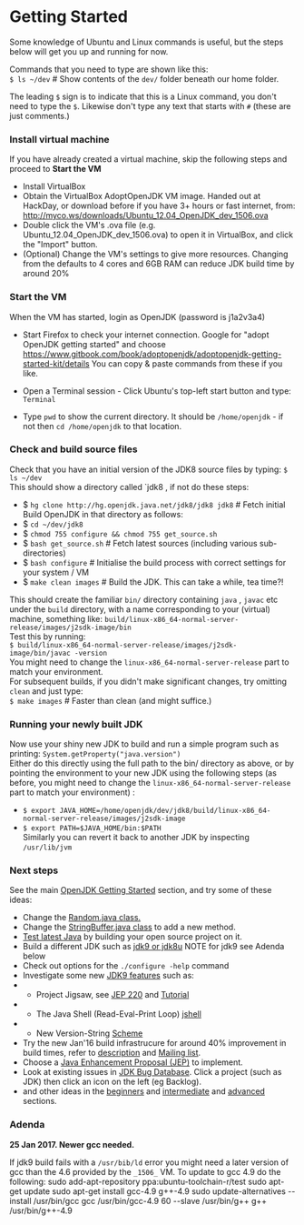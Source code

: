 # Getting Started #

Some knowledge of Ubuntu and Linux commands is useful, but the steps below will get you up and running for now.

Commands that you need to type are shown like this:  
`$ ls ~/dev`		# Show contents of the `dev/` folder beneath our home folder.

The leading `$` sign is to indicate that this is a Linux command, you don't need to type the `$`. Likewise don't type any text that starts with `#` (these are just comments.)

### Install virtual machine ###
If you have already created a virtual machine, skip the following steps and proceed to **Start the VM**
* Install VirtualBox
* Obtain the VirtualBox AdoptOpenJDK VM image. Handed out at HackDay, or download before if you have 3+ hours or fast internet, from: http://myco.ws/downloads/Ubuntu_12.04_OpenJDK_dev_1506.ova 
* Double click the VM's .ova file (e.g. Ubuntu_12.04_OpenJDK_dev_1506.ova) to open it in VirtualBox, and click the "Import" button.
* (Optional) Change the VM's settings to give more resources. Changing from the defaults to 4 cores and 6GB RAM can reduce JDK build time by around 20%

### Start the VM ###
When the VM has started, login as OpenJDK (password is j1a2v3a4)

* Start Firefox to check your internet connection. Google for "adopt OpenJDK getting started" and choose 
https://www.gitbook.com/book/adoptopenjdk/adoptopenjdk-getting-started-kit/details
You can copy & paste commands from these if you like.

* Open a Terminal session - Click Ubuntu's top-left start button and type:  `Terminal`

* Type `pwd` to show the current directory. It should be `/home/openjdk` - if not then `cd /home/openjdk` to that location.

### Check and build source files ### 
Check that you have an initial version of the JDK8 source files by typing:
`$ ls ~/dev`  
This should show a directory called `jdk8 , if not do these steps:  
* $ `hg clone http://hg.openjdk.java.net/jdk8/jdk8 jdk8` # Fetch initial Build OpenJDK in that directory as follows:
* $ `cd ~/dev/jdk8`
* $ `chmod 755 configure && chmod 755 get_source.sh`
* $ `bash get_source.sh` # Fetch latest sources (including various sub-directories)
* $ `bash configure` # Initialise the build process with correct settings for your system / VM
* $ `make clean images` # Build the JDK. This can take a while, tea time?!

This should create the familiar `bin/` directory containing `java` , `javac` etc under the `build` directory, with a name corresponding to your (virtual) machine, something like:
`build/linux-x86_64-normal-server-release/images/j2sdk-image/bin`  
Test this by running:   
`$ build/linux-x86_64-normal-server-release/images/j2sdk-image/bin/javac -version`  
You might need to change the `linux-x86_64-normal-server-release` part to match your environment.  
For subsequent builds, if you didn't make significant changes, try omitting `clean` and just type:  
`$ make images`		# Faster than  clean  (and might suffice.)

### Running your newly built JDK ###
Now use your shiny new JDK to build and run a simple program such as printing: `System.getProperty("java.version")`  
Either do this directly using the full path to the bin/ directory as above, or by pointing the environment to your new JDK using the following steps (as before, you might need to change the `linux-x86_64-normal-server-release` part to match your environment) :
* `$ export JAVA_HOME=/home/openjdk/dev/jdk8/build/linux-x86_64-normal-server-release/images/j2sdk-image`
* `$ export PATH=$JAVA_HOME/bin:$PATH`  
Similarly you can revert it back to another JDK by inspecting `/usr/lib/jvm`

### Next steps ###
See the main [OpenJDK Getting Started](https://www.gitbook.com/book/adoptopenjdk/adoptopenjdk-getting-started-kit) section, and try some of these ideas:  
* Change the [Random.java class.](https://adoptopenjdk.gitbooks.io/adoptopenjdk-getting-started-kit/content/en/intermediate-steps/change_the_randomjava_class.html)
* Change the [StringBuffer.java class](https://adoptopenjdk.gitbooks.io/adoptopenjdk-getting-started-kit/content/en/intermediate-steps/change_the_stringbufferjava_class_to_add_a_new_method.html) to add a new method.
* [Test latest Java](https://adoptopenjdk.gitbooks.io/adoptopenjdk-getting-started-kit/content/en/intermediate-steps/testing_java_early_project.html) by building your open source project on it.
* Build a different JDK such as [jdk9 or jdk8u](https://adoptopenjdk.gitbooks.io/adoptopenjdk-getting-started-kit/content/en/binaries/build_openjdk_9.html) NOTE for jdk9 see Adenda below 
* Check out options for the `./configure -help` command
* Investigate some new [JDK9 features](http://openjdk.java.net/projects/jdk9/) such as:  
* * Project Jigsaw, see [JEP 220](http://openjdk.java.net/jeps/220) and  [Tutorial](http://blog.codefx.org/java/dev/jigsaw-hands-on-guide/)
* * The Java Shell (Read-Eval-Print Loop) [jshell](http://openjdk.java.net/jeps/222)
* * New Version-String [Scheme](http://openjdk.java.net/jeps/223)
* Try the new Jan'16 build infrastrucure for around 40% improvement in build times, refer to [description](http://cr.openjdk.java.net/~ihse/docs/new-hotspot-build.html) and [Mailing list](http://mail.openjdk.java.net/mailman/listinfo/build-infra-dev).  
* Choose a [Java Enhancement Proposal (JEP)](http://openjdk.java.net/jeps/0) to implement.
* Look at existing issues in [JDK Bug Database](https://bugs.openjdk.java.net/secure/Dashboard.jspa). Click a project (such as JDK) then click an icon on the left (eg Backlog).
* and other ideas in the [beginners](https://adoptopenjdk.gitbooks.io/adoptopenjdk-getting-started-kit/content/en/how-to-navigate/beginners-level.html) and [intermediate](https://adoptopenjdk.gitbooks.io/adoptopenjdk-getting-started-kit/content/en/how-to-navigate/intermediate-level.html) and [advanced](https://adoptopenjdk.gitbooks.io/adoptopenjdk-getting-started-kit/content/en/how-to-navigate/advanced-level.html) sections. 

### Adenda ###

**25 Jan 2017. Newer gcc needed.** 

If jdk9 build fails with a `/usr/bib/ld` error you might need a later version of gcc than the 4.6 provided by the `_1506_` VM. To update to gcc 4.9 do the following: sudo add-apt-repository ppa:ubuntu-toolchain-r/test sudo apt-get update sudo apt-get install gcc-4.9 g++-4.9 sudo update-alternatives --install /usr/bin/gcc gcc /usr/bin/gcc-4.9 60 --slave /usr/bin/g++ g++ /usr/bin/g++-4.9
